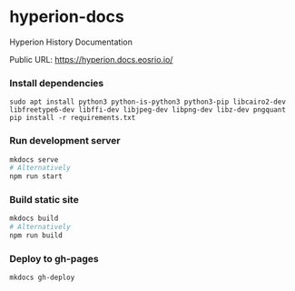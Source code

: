 # hyperion-docs

Hyperion History Documentation

Public URL: https://hyperion.docs.eosrio.io/

### Install dependencies

```shell
sudo apt install python3 python-is-python3 python3-pip libcairo2-dev libfreetype6-dev libffi-dev libjpeg-dev libpng-dev libz-dev pngquant
pip install -r requirements.txt
```

### Run development server

```bash
mkdocs serve
# Alternatively
npm run start
```

### Build static site

```bash
mkdocs build
# Alternatively
npm run build
```

### Deploy to gh-pages

```bash
mkdocs gh-deploy
```
